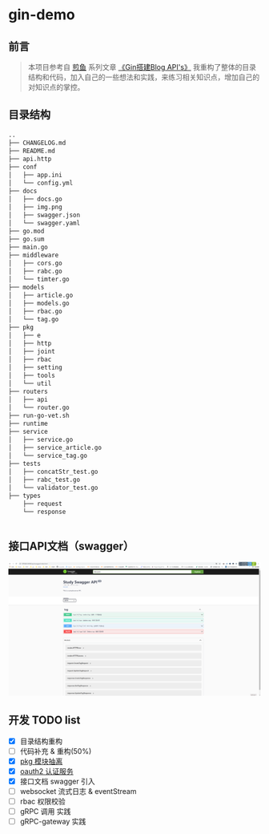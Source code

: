 # gin-demo

## 前言
> 本项目参考自 [煎鱼](https://github.com/eddycjy) 系列文章 [《Gin搭建Blog API's》](https://eddycjy.com/posts/go/gin/2018-02-11-api-01)
> 我重构了整体的目录结构和代码，加入自己的一些想法和实践，来练习相关知识点，增加自己的对知识点的掌控。


## 目录结构

```shell
..
├── CHANGELOG.md
├── README.md
├── api.http
├── conf
│   ├── app.ini
│   └── config.yml
├── docs
│   ├── docs.go
│   ├── img.png
│   ├── swagger.json
│   └── swagger.yaml
├── go.mod
├── go.sum
├── main.go
├── middleware
│   ├── cors.go
│   ├── rabc.go
│   └── timter.go
├── models
│   ├── article.go
│   ├── models.go
│   ├── rbac.go
│   └── tag.go
├── pkg
│   ├── e
│   ├── http
│   ├── joint
│   ├── rbac
│   ├── setting
│   ├── tools
│   └── util
├── routers
│   ├── api
│   └── router.go
├── run-go-vet.sh
├── runtime
├── service
│   ├── service.go
│   ├── service_article.go
│   └── service_tag.go
├── tests
│   ├── concatStr_test.go
│   ├── rabc_test.go
│   └── validator_test.go
├── types
    ├── request
    └── response


```

## 接口API文档（swagger）
![img.png](docs/img.png)


## 开发 TODO list

- [x] 目录结构重构
- [ ] 代码补充 & 重构(50%)
- [x] [pkg 模块抽离](https://github.com/luenci)
- [x] [oauth2 认证服务](https://github.com/Lucareful/oauth2-server)
- [x] 接口文档 swagger 引入
- [ ] websocket 流式日志 & eventStream
- [ ] rbac 权限校验
- [ ] gRPC 调用 实践
- [ ] gRPC-gateway 实践
